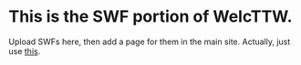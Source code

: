 # This is the SWF portion of WelcTTW.
Upload SWFs here, then add a page for them in the main site.
Actually, just use <a href="welcttw.gq/G/submit.html">this</a>.
